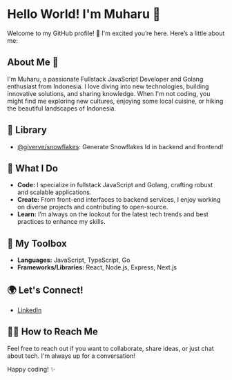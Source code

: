 # Hello World! I'm Muharu 👋

Welcome to my GitHub profile! 🚀 I'm excited you’re here. Here’s a little about me:

## About Me 🤔

I'm Muharu, a passionate Fullstack JavaScript Developer and Golang enthusiast from Indonesia. I love diving into new technologies, building innovative solutions, and sharing knowledge. When I'm not coding, you might find me exploring new cultures, enjoying some local cuisine, or hiking the beautiful landscapes of Indonesia.

## 🚀 Library 
- [@giverve/snowflakes](https://www.npmjs.com/package/@giverve/snowflakes): Generate Snowflakes Id in backend and frontend!  

## 🚀 What I Do

- **Code:** I specialize in fullstack JavaScript and Golang, crafting robust and scalable applications.
- **Create:** From front-end interfaces to backend services, I enjoy working on diverse projects and contributing to open-source.
- **Learn:** I’m always on the lookout for the latest tech trends and best practices to enhance my skills.

## 🔧 My Toolbox

- **Languages:** JavaScript, TypeScript, Go
- **Frameworks/Libraries:** React, Node.js, Express, Next.js

## 🌍 Let's Connect!

- [LinkedIn](https://www.linkedin.com/in/muharu)

## 🙋‍♂️ How to Reach Me

Feel free to reach out if you want to collaborate, share ideas, or just chat about tech. I'm always up for a conversation!

Happy coding! ✨

<!--
**muharu/muharu** is a repository of creativity and innovation. Check out my projects and feel free to contribute!
-->

